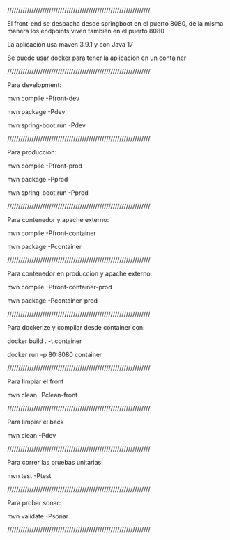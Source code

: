 /////////////////////////////////////////////////////////////////

El front-end se despacha desde springboot en el puerto 8080, de la misma manera los endpoints viven también en el puerto 8080

La aplicación usa maven 3.9.1 y con Java 17

Se puede usar docker para tener la aplicacion en un container

/////////////////////////////////////////////////////////////////

Para development:

mvn compile -Pfront-dev

mvn package -Pdev

mvn spring-boot:run -Pdev

/////////////////////////////////////////////////////////////////

Para produccion:

mvn compile -Pfront-prod

mvn package -Pprod

mvn spring-boot:run -Pprod

/////////////////////////////////////////////////////////////////

Para contenedor y apache externo:

mvn compile -Pfront-container

mvn package -Pcontainer

/////////////////////////////////////////////////////////////////

Para contenedor en produccion y apache externo:

mvn compile -Pfront-container-prod

mvn package -Pcontainer-prod

/////////////////////////////////////////////////////////////////

Para dockerize y compilar desde container con:

docker build . -t container

docker run -p 80:8080 container

/////////////////////////////////////////////////////////////////

Para limpiar el front

mvn clean -Pclean-front

/////////////////////////////////////////////////////////////////

Para limpiar el back

mvn clean -Pdev

/////////////////////////////////////////////////////////////////

Para correr las pruebas unitarias:

mvn test -Ptest

/////////////////////////////////////////////////////////////////

Para probar sonar:

mvn validate -Psonar

/////////////////////////////////////////////////////////////////
